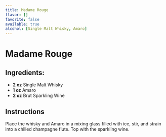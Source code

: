 ```yaml
---
title: Madame Rouge
flavor: []
favorite: false
available: true
alcohol: [Single Malt Whisky, Amaro]
---
```

# Madame Rouge

## Ingredients:
- **2 oz** Single Malt Whisky
- **1 oz** Amaro
- **2 oz** Brut Sparkling Wine

## Instructions
Place the whisky and Amaro in a mixing glass filled with ice, stir, and strain into a chilled champagne flute. Top with the sparkling wine.





